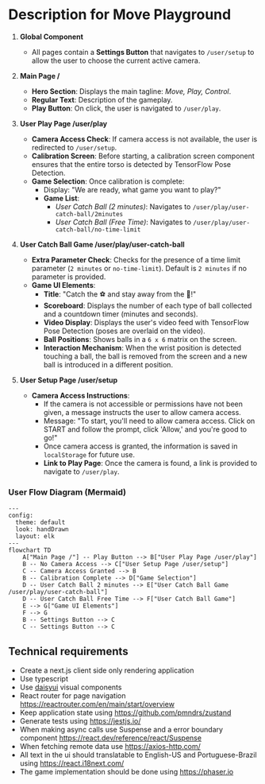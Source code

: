 # Description for Move Playground

1. **Global Component**

   - All pages contain a **Settings Button** that navigates to `/user/setup` to allow the user to choose the current active camera.

2. **Main Page /**

   - **Hero Section**: Displays the main tagline: *Move, Play, Control*.
   - **Regular Text**: Description of the gameplay.
   - **Play Button**: On click, the user is navigated to `/user/play`.

3. **User Play Page /user/play**

   - **Camera Access Check**: If camera access is not available, the user is redirected to `/user/setup`.
   - **Calibration Screen**: Before starting, a calibration screen component ensures that the entire torso is detected by TensorFlow Pose Detection.
   - **Game Selection**: Once calibration is complete:
     - Display: "We are ready, what game you want to play?"
     - **Game List**:
       - *User Catch Ball (2 minutes)*: Navigates to `/user/play/user-catch-ball/2minutes`
       - *User Catch Ball (Free Time)*: Navigates to `/user/play/user-catch-ball/no-time-limit`

4. **User Catch Ball Game /user/play/user-catch-ball**

   - **Extra Parameter Check**: Checks for the presence of a time limit parameter (`2 minutes` or `no-time-limit`). Default is `2 minutes` if no parameter is provided.
   - **Game UI Elements**:
     - **Title**: "Catch the ⚽ and stay away from the 🎈!"
     - **Scoreboard**: Displays the number of each type of ball collected and a countdown timer (minutes and seconds).
     - **Video Display**: Displays the user's video feed with TensorFlow Pose Detection (poses are overlaid on the video).
     - **Ball Positions**: Shows balls in a `6 x 6` matrix on the screen.
     - **Interaction Mechanism**: When the wrist position is detected touching a ball, the ball is removed from the screen and a new ball is introduced in a different position.

5. **User Setup Page /user/setup**

   - **Camera Access Instructions**:
     - If the camera is not accessible or permissions have not been given, a message instructs the user to allow camera access.
     - Message: "To start, you'll need to allow camera access. Click on START and follow the prompt, click 'Allow,' and you're good to go!"
     - Once camera access is granted, the information is saved in `localStorage` for future use.
     - **Link to Play Page**: Once the camera is found, a link is provided to navigate to `/user/play`.

### User Flow Diagram (Mermaid)

```mermaid
---
config:
  theme: default
  look: handDrawn
  layout: elk
---
flowchart TD
    A["Main Page /"] -- Play Button --> B["User Play Page /user/play"]
    B -- No Camera Access --> C["User Setup Page /user/setup"]
    C -- Camera Access Granted --> B
    B -- Calibration Complete --> D["Game Selection"]
    D -- User Catch Ball 2 minutes --> E["User Catch Ball Game /user/play/user-catch-ball"]
    D -- User Catch Ball Free Time --> F["User Catch Ball Game"]
    E --> G["Game UI Elements"]
    F --> G
    B -- Settings Button --> C
    C -- Settings Button --> C
```

## Technical requirements 

- Create a next.js client side only rendering application
- Use typescript 
- Use [daisyui](https://daisyui.com/) visual components
- React router for page navigation https://reactrouter.com/en/main/start/overview
- Keep application state using https://github.com/pmndrs/zustand 
- Generate tests using https://jestjs.io/
- When making async calls use Suspense and a error boundary component https://react.dev/reference/react/Suspense 
- When fetching remote data use https://axios-http.com/
- All text in the ui should translatable to English-US and Portuguese-Brazil using https://react.i18next.com/
- The game implementation should be done using https://phaser.io

